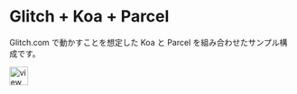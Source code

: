 # Glitch + Koa + Parcel

Glitch.com で動かすことを想定した Koa と Parcel を組み合わせたサンプル構成です。

<!-- View Source Button -->
<a href="https://glitch.com/edit/?utm_content=project_glitch-koa-parcel&utm_source=view_source&utm_medium=button&utm_campaign=glitchButton#!/glitch-koa-parcel">
  <img src="https://cdn.glitch.com/2bdfb3f8-05ef-4035-a06e-2043962a3a13%2Fview-source%402x.png?1513093958802" alt="view source" height="33">
</a>
